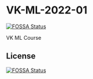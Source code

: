 # VK-ML-2022-01
[![FOSSA Status](https://app.fossa.com/api/projects/git%2Bgithub.com%2Fv-mk-s%2FVK-ML-2022-01.svg?type=shield)](https://app.fossa.com/projects/git%2Bgithub.com%2Fv-mk-s%2FVK-ML-2022-01?ref=badge_shield)

VK ML Course


## License
[![FOSSA Status](https://app.fossa.com/api/projects/git%2Bgithub.com%2Fv-mk-s%2FVK-ML-2022-01.svg?type=large)](https://app.fossa.com/projects/git%2Bgithub.com%2Fv-mk-s%2FVK-ML-2022-01?ref=badge_large)